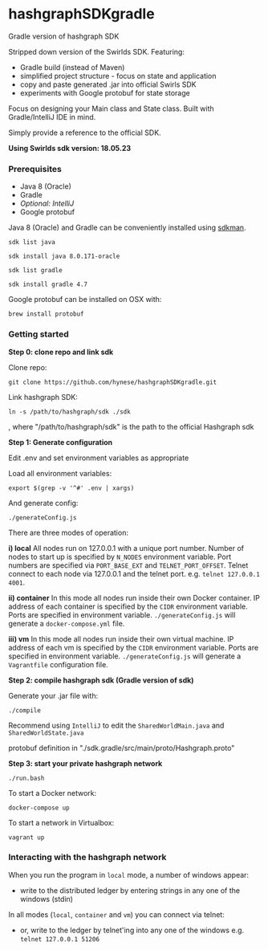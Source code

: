 # hashgraphSDKgradle
Gradle version of hashgraph SDK

Stripped down version of the Swirlds SDK. Featuring:

- Gradle build (instead of Maven)
- simplified project structure - focus on state and application
- copy and paste generated .jar into official Swirls SDK
- experiments with Google protobuf for state storage

Focus on designing your Main class and State class. Built with Gradle/IntelliJ IDE in mind.

Simply provide a reference to the official SDK.

**Using Swirlds sdk version: 18.05.23**

### Prerequisites

- Java 8 (Oracle)
- Gradle
- *Optional: IntelliJ*
- Google protobuf

Java 8 (Oracle) and Gradle can be conveniently installed using [sdkman](http://sdkman.io/).

`sdk list java`

`sdk install java 8.0.171-oracle`

`sdk list gradle`

`sdk install gradle 4.7`

Google protobuf can be installed on OSX with:

`brew install protobuf`





### Getting started

**Step 0: clone repo and link sdk**

Clone repo:

`git clone https://github.com/hynese/hashgraphSDKgradle.git`

Link hashgraph SDK:

`ln -s /path/to/hashgraph/sdk ./sdk`

, where "/path/to/hashgraph/sdk" is the path to the official Hashgraph sdk




**Step 1: Generate configuration**

Edit .env and set environment variables as appropriate

Load all environment variables:

`export $(grep -v '^#' .env | xargs)`

And generate config:

`./generateConfig.js`

There are three modes of operation:

**i) local**
All nodes run on 127.0.0.1 with a unique port number. Number of nodes to start up is specified by `N_NODES` environment variable. Port numbers are specified via `PORT_BASE_EXT` and `TELNET_PORT_OFFSET`. Telnet connect to each node via 127.0.0.1 and the telnet port. e.g. `telnet 127.0.0.1 4001`.

**ii) container**
In this mode all nodes run inside their own Docker container. IP address of each container is specified by the `CIDR` environment variable. Ports are specified in environment variable. `./generateConfig.js` will generate a `docker-compose.yml` file.

**iii) vm**
In this mode all nodes run inside their own virtual machine. IP address of each vm is specified by the `CIDR` environment variable. Ports are specified in environment variable. `./generateConfig.js` will generate a `Vagrantfile` configuration file.



**Step 2: compile hashgraph sdk (Gradle version of sdk)**

Generate your .jar file with:

`./compile`

Recommend using `IntelliJ` to edit the `SharedWorldMain.java` and `SharedWorldState.java`

protobuf definition in "./sdk.gradle/src/main/proto/Hashgraph.proto"

**Step 3: start your private hashgraph network**

`./run.bash`

To start a Docker network:

`docker-compose up`

To start a network in Virtualbox:

`vagrant up`




### Interacting with the hashgraph network

When you run the program in `local` mode, a number of windows appear:

- write to the distributed ledger by entering strings in any one of the windows (stdin)

In all modes (`local`, `container` and `vm`) you can connect via telnet:

- or, write to the ledger by telnet'ing into any one of the windows e.g. `telnet 127.0.0.1 51206`
